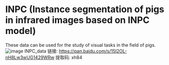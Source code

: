 # INPC (Instance segmentation of pigs in infrared images based on INPC model)
These data can be used for the study of visual tasks in the field of pigs.
![image](https://github.com/user-attachments/assets/7993b32f-d00e-4283-9615-9f32edc59342)
INPC_data
链接: https://pan.baidu.com/s/15I2OL-nH8Lw3wUG1429WRw 提取码: xh84

